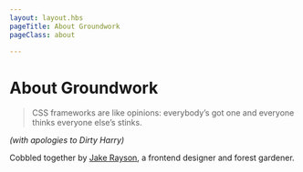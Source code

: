```yaml
---
layout: layout.hbs
pageTitle: About Groundwork
pageClass: about

---
```


# About Groundwork

> CSS frameworks are like opinions: everybody’s got one and everyone thinks everyone else’s stinks.

_(with apologies to Dirty Harry)_

Cobbled together by [Jake Rayson](https://growdigital.org/), a frontend designer and forest gardener.

